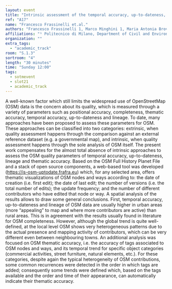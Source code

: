 ```yaml
---
layout: event
title: "Intrinsic assessment of the temporal accuracy, up-to-dateness, lineage and thematic accuracy of OpenStreetMap"
ref: "A17"
name: "Francesco Frassinelli et.al."
authors: "Francesco Frassinelli 1, Marco Minghini 1, Maria Antonia Brovelli 1"
affiliations: "¹ Politecnico di Milano, Department of Civil and Environmental Engineering,  Milano, Italy"
organization: ""
extra_tags:
  - "academic_track"
room: "S.1.3"
sortroom: "4"
length: "30 minutes"
time: "Sunday 12:00"
tags:
  - sotmevent
  - slot21
  - academic_track
---
```

A well-known factor which still limits the widespread use of OpenStreetMap (OSM) data is the concern about its quality, which is measured through a variety of parameters such as positional accuracy, completeness, thematic accuracy, temporal accuracy, up-to-dateness and lineage. To date, many approaches have been proposed to assess these parameters for OSM. These approaches can be classified into two categories: extrinsic, when quality assessment happens through the comparison against an external reference dataset (e.g. a governmental map), and intrinsic, when quality assessment happens through the sole analysis of OSM itself. The present work compensates for the almost total absence of intrinsic approaches to assess the OSM quality parameters of temporal accuracy, up-to-dateness, lineage and thematic accuracy. Based on the OSM Full History Planet File and a stack of open source components, a web-based tool was developed (https://is-osm-uptodate.frafra.eu) which, for any selected area, offers thematic visualizations of OSM nodes and ways according to: the date of creation (i.e. first edit); the date of last edit; the number of versions (i.e. the total number of edits); the update frequency; and the number of different contributors who have edited that node or way. A spatial analysis of the results allows to draw some general conclusions. First, temporal accuracy, up-to-dateness and lineage of OSM data are usually higher in urban areas (more “appealing” to map and where more contributors are active) than rural areas. This is in agreement with the results usually found in literature for OSM completeness. However, although the global trend is quite well-defined, at the local level OSM shows very heterogeneous patterns due to the actual presence and mapping activity of contributors, which can be very different even between neighbouring towns. An additional analysis was focused on OSM thematic accuracy, i.e. the accuracy of tags associated to OSM nodes and ways, and its temporal trend for specific object categories (commercial activities, street furniture, natural elements, etc.). For these categories, despite again the typical heterogeneity of OSM contributions, some common recurrences were detected in the order in which tags are added; consequently some trends were defined which, based on the tags available and the order and time of their appearance, can automatically indicate their thematic accuracy.